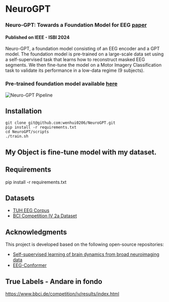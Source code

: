 # NeuroGPT
### Neuro-GPT: Towards a Foundation Model for EEG  [paper](https://arxiv.org/abs/2311.03764)

#### Published on IEEE - ISBI 2024

Neuro-GPT, a foundation model consisting of an EEG encoder and a GPT model. The foundation model is pre-trained on a large-scale data set using a self-supervised task that learns how to reconstruct masked EEG segments. We then fine-tune the model on a Motor Imagery Classification task to validate its performance in a low-data regime (9 subjects).
### Pre-trained foundation model available [here](https://huggingface.co/wenhuic/Neuro-GPT/tree/main)
<!-- 
<picture>
<source> -->
![Neuro-GPT Pipeline](./figures/pipeline.png)
<!-- </picture> -->
## Installation
```console
git clone git@github.com:wenhui0206/NeuroGPT.git
pip install -r requirements.txt
cd NeuroGPT/scripts
./train.sh
```
## My Object is fine-tune model with my dataset.

## Requirements
pip install -r requirements.txt

## Datasets
- [TUH EEG Corpus](https://isip.piconepress.com/projects/tuh_eeg/html/downloads.shtml#c_tueg)
- [BCI Competition IV 2a Dataset](https://www.bbci.de/competition/iv/#datasets)

## Acknowledgments
This project is developed based on the following open-source repositories:
- [Self-supervised learning of brain dynamics from broad neuroimaging data](https://github.com/athms/learning-from-brains)
- [EEG-Conformer](https://github.com/eeyhsong/EEG-Conformer)


## True Labels - Andare in fondo
https://www.bbci.de/competition/iv/results/index.html